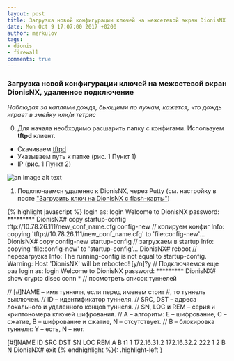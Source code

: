 ```yaml
---
layout: post
title: Загрузка новой конфигурации ключей на межсетевой экран DionisNX
date: Mon Oct 9 17:07:00 2017 +0200
author: merkulov
tags:
- dionis
- firewall
comments: true
---
```

### Загрузка новой конфигурации ключей на межсетевой экран DionisNX, удаленное подключение 

*Наблюдая за каплями дождя, бьющими по лужам, кажется, что дождь играет в змейку или/и тетрис*

0. Для начала необходимо расшарить папку с конфигами. Используем __tftpd__ клиент.
- Скачиваем [tftpd](http://www.jounin.net/tftpd32.html)
- Указываем путь к папке (рис. 1 Пункт 1)
- IP (рис. 1 Пункт 2)

![an image alt text](http://lepotuli.ru/merkulov/images/11image1.jpg "рис. 1 Параметры сессии в tftpd")


1. Подключаемся удаленно к DionisNX, через Putty (см. настройку в посте ["Загрузить ключ на DionisNX c flash-карты"](https://merkulovmx.github.io/2017/09/27/Dionis_new_key.html))

{% highlight javascript %}
login as: login
Welcome to DionisNX
 password: *********
DionisNX# copy startup-config tftp://10.78.26.111/new_conf_name.cfg config-new  // копируем конфиг
Info: copying 'tftp://10.78.26.111/new_conf_name.cfg' to 'file:config-new'...
DionisNX# copy config-new startup-config  // загружаем в startup 
Info: copying 'file:config-new' to 'startup-config'...
DionisNX# reboot  // перезагрузка
Info: The running-config is not equal to startup-config.
Warning: Host 'DionisNX' will be rebooted!
[y/n]?y
// Подключаемся еще раз
login as: login
Welcome to DionisNX
 password: *********
DionisNX# show crypto disec conn *  // посмотреть список туннелей

// [#]NAME – имя туннеля, если перед именем стоит #, то туннель выключен.
// ID – идентификатор туннеля.
// SRC, DST – адреса локального и удаленного концов туннеля.
// SN, LOC и REM – серия и криптономера ключей шифрования.
// A – алгоритм: E – шифрование, C – сжатие, B – шифрование и сжатие, N – отсутствует.
// B – блокировка туннеля: Y – есть, N – нет.

[#!]NAME        ID    SRC             DST             SN         LOC   REM   A B
t1              1   172.16.31.2   172.16.32.2         222         1     2    B N
DionisNX# exit
{% endhighlight %}{: .highlight-left }

